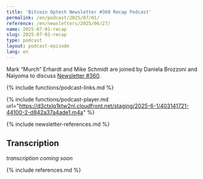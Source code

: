 ```yaml
---
title: 'Bitcoin Optech Newsletter #360 Recap Podcast'
permalink: /en/podcast/2025/07/01/
reference: /en/newsletters/2025/06/27/
name: 2025-07-01-recap
slug: 2025-07-01-recap
type: podcast
layout: podcast-episode
lang: en
---
```

Mark “Murch” Erhardt and Mike Schmidt are joined by Daniela Brozzoni
and Naiyoma to discuss [Newsletter #360]({{page.reference}}).

{% include functions/podcast-links.md %}

{% include functions/podcast-player.md url="https://d3ctxlq1ktw2nl.cloudfront.net/staging/2025-6-1/403141721-44100-2-d842a37a4ade1.m4a" %}

{% include newsletter-references.md %}

## Transcription

_transcription coming soon_

{% include references.md %}
